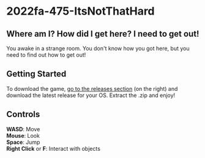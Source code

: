 # 2022fa-475-ItsNotThatHard
## Where am I? How did I get here? I need to get out!
You awake in a strange room. You don't know how you got here, but you need to find out how to get out!

## Getting Started
To download the game, [go to the releases section](https://github.com/mucsci-students/2022fa-475-ItsNotThatHard/releases) (on the right) and download the latest release for your OS. Extract the .zip and enjoy!

## Controls
**WASD**: Move<br />
**Mouse**: Look<br />
**Space**: Jump<br />
**Right Click** or **F**: Interact with objects<br />
